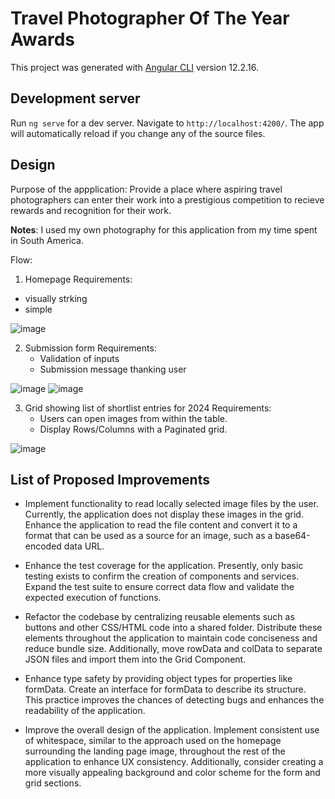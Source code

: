 # Travel Photographer Of The Year Awards

This project was generated with [Angular CLI](https://github.com/angular/angular-cli) version 12.2.16.

## Development server

Run `ng serve` for a dev server. Navigate to `http://localhost:4200/`. The app will automatically reload if you change any of the source files.

## Design 

Purpose of the appplication: 
Provide a place where aspiring travel photographers can enter their work into a prestigious competition to recieve rewards and recognition for their work. 

**Notes**: I used my own photography for this application from my time spent in South America. 

Flow: 

1. Homepage
  Requirements: 
  - visually strking
  - simple
    
![image](https://github.com/jtnaughton/travel-photographer-of-the-year/assets/80038241/9d3c792f-4c8d-41c1-a421-9f0d64698028)

2. Submission form
   Requirements:
   - Validation of inputs
   - Submission message thanking user
     
  ![image](https://github.com/jtnaughton/travel-photographer-of-the-year/assets/80038241/7f884172-b326-41ae-93e8-72160fa266b0)
  ![image](https://github.com/jtnaughton/travel-photographer-of-the-year/assets/80038241/72f04aea-d843-4ea3-9719-5ada9f1bd3db)

3. Grid showing list of shortlist entries for 2024
   Requirements:
   - Users can open images from within the table.
   - Display Rows/Columns with a Paginated grid.
   
  ![image](https://github.com/jtnaughton/travel-photographer-of-the-year/assets/80038241/c2a9e678-08b9-464c-8f43-c4aac47fe294)


## List of Proposed Improvements
- Implement functionality to read locally selected image files by the user. Currently, the application does not display these images in the grid. Enhance the application to read the file content and convert it to a format that can be used as a source for an image, such as a base64-encoded data URL.

- Enhance the test coverage for the application. Presently, only basic testing exists to confirm the creation of components and services. Expand the test suite to ensure correct data flow and validate the expected execution of functions.

- Refactor the codebase by centralizing reusable elements such as buttons and other CSS/HTML code into a shared folder. Distribute these elements throughout the application to maintain code conciseness and reduce bundle size. Additionally, move rowData and colData to separate JSON files and import them into the Grid Component.

- Enhance type safety by providing object types for properties like formData. Create an interface for formData to describe its structure. This practice improves the chances of detecting bugs and enhances the readability of the application.

- Improve the overall design of the application. Implement consistent use of whitespace, similar to the approach used on the homepage surrounding the landing page image, throughout the rest of the application to enhance UX consistency. Additionally, consider creating a more visually appealing background and color scheme for the form and grid sections.
